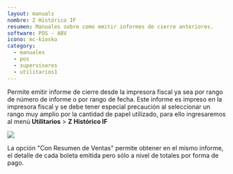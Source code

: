 ```yaml
---
layout: manuals
nombre: Z Histórico IF
resumen: Manuales sobre como emitir informes de cierre anteriores.
software: POS - ABV
icono: mc-kiosko
category:
  - manuales
  - pos
  - supervisores
  - utilitarios1
---
```

Permite emitir informe de cierre desde la impresora fiscal ya sea por rango de número de informe o por rango de fecha. Este informe es impreso en la impresora fiscal y se debe tener especial precaución al seleccionar un rango muy amplio por la cantidad de papel utilizado, para ello ingresaremos al menú **Utilitarios** > **Z Histórico IF**

<p class="centrado"><img src="{{site.baseurl}}/docs/pos/img/z/1.png"></p>

La opción "Con Resumen de Ventas" permite obtener en el mismo informe, el detalle de cada boleta emitida pero sólo a nivel de totales por forma de pago.